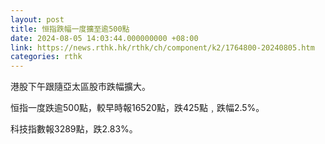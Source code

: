```yaml
---
layout: post
title: 恒指跌幅一度擴至逾500點
date: 2024-08-05 14:03:44.000000000 +08:00
link: https://news.rthk.hk/rthk/ch/component/k2/1764800-20240805.htm
categories: rthk
---
```


港股下午跟隨亞太區股市跌幅擴大。

恒指一度跌逾500點，較早時報16520點，跌425點﹐跌幅2.5%。

科技指數報3289點，跌2.83%。
